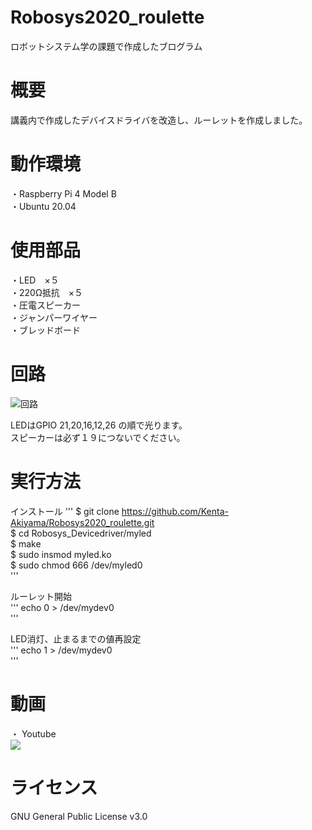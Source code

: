 # Robosys2020_roulette
ロボットシステム学の課題で作成したブログラム  

# 概要
講義内で作成したデバイスドライバを改造し、ルーレットを作成しました。  

# 動作環境
・Raspberry Pi 4 Model B  
・Ubuntu 20.04  

# 使用部品
・LED　×５  
・220Ω抵抗　×５  
・圧電スピーカー  
・ジャンパーワイヤー  
・ブレッドボード  

# 回路
![回路](https://drive.google.com/file/d/12j1MotVxoliicccr03grQwrK0Ui8GqqU/view?usp=sharing)

LEDはGPIO 21,20,16,12,26 の順で光ります。  
スピーカーは必ず１９につないでください。  
# 実行方法

インストール
'''
$ git clone https://github.com/Kenta-Akiyama/Robosys2020_roulette.git  
$ cd Robosys_Devicedriver/myled  
$ make  
$ sudo insmod myled.ko  
$ sudo chmod 666 /dev/myled0  
'''

ルーレット開始  
'''
echo 0 > /dev/mydev0  
'''

LED消灯、止まるまでの値再設定  
'''
echo 1 > /dev/mydev0  
'''

# 動画
・ Youtube  
[![](https://img.youtube.com/vi/Mp_nhySBATs/0.jpg)](https://www.youtube.com/watch?v=Mp_nhySBATs)  
# ライセンス
GNU General Public License v3.0  
